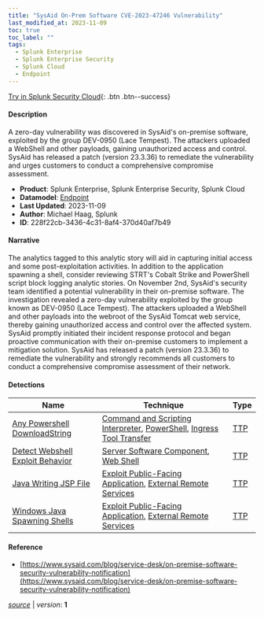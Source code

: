 ```yaml
---
title: "SysAid On-Prem Software CVE-2023-47246 Vulnerability"
last_modified_at: 2023-11-09
toc: true
toc_label: ""
tags:
  - Splunk Enterprise
  - Splunk Enterprise Security
  - Splunk Cloud
  - Endpoint
---
```


[Try in Splunk Security Cloud](https://www.splunk.com/en_us/cyber-security.html){: .btn .btn--success}

#### Description

A zero-day vulnerability was discovered in SysAid's on-premise software, exploited by the group DEV-0950 (Lace Tempest). The attackers uploaded a WebShell and other payloads, gaining unauthorized access and control. SysAid has released a patch (version 23.3.36) to remediate the vulnerability and urges customers to conduct a comprehensive compromise assessment.

- **Product**: Splunk Enterprise, Splunk Enterprise Security, Splunk Cloud
- **Datamodel**: [Endpoint](https://docs.splunk.com/Documentation/CIM/latest/User/Endpoint)
- **Last Updated**: 2023-11-09
- **Author**: Michael Haag, Splunk
- **ID**: 228f22cb-3436-4c31-8af4-370d40af7b49

#### Narrative

The analytics tagged to this analytic story will aid in capturing initial access and some post-exploitation activities. In addition to the application spawning a shell, consider reviewing STRT's Cobalt Strike and PowerShell script block logging analytic stories. On November 2nd, SysAid's security team identified a potential vulnerability in their on-premise software. The investigation revealed a zero-day vulnerability exploited by the group known as DEV-0950 (Lace Tempest). The attackers uploaded a WebShell and other payloads into the webroot of the SysAid Tomcat web service, thereby gaining unauthorized access and control over the affected system. SysAid promptly initiated their incident response protocol and began proactive communication with their on-premise customers to implement a mitigation solution. SysAid has released a patch (version 23.3.36) to remediate the vulnerability and strongly recommends all customers to conduct a comprehensive compromise assessment of their network.

#### Detections

| Name        | Technique   | Type         |
| ----------- | ----------- |--------------|
| [Any Powershell DownloadString](/endpoint/4d015ef2-7adf-11eb-95da-acde48001122/) | [Command and Scripting Interpreter](/tags/#command-and-scripting-interpreter), [PowerShell](/tags/#powershell), [Ingress Tool Transfer](/tags/#ingress-tool-transfer) | [TTP](https://github.com/splunk/security_content/wiki/Detection-Analytic-Types) |
| [Detect Webshell Exploit Behavior](/endpoint/22597426-6dbd-49bd-bcdc-4ec19857192f/) | [Server Software Component](/tags/#server-software-component), [Web Shell](/tags/#web-shell) | [TTP](https://github.com/splunk/security_content/wiki/Detection-Analytic-Types) |
| [Java Writing JSP File](/endpoint/eb65619c-4f8d-4383-a975-d352765d344b/) | [Exploit Public-Facing Application](/tags/#exploit-public-facing-application), [External Remote Services](/tags/#external-remote-services) | [TTP](https://github.com/splunk/security_content/wiki/Detection-Analytic-Types) |
| [Windows Java Spawning Shells](/endpoint/28c81306-5c47-11ec-bfea-acde48001122/) | [Exploit Public-Facing Application](/tags/#exploit-public-facing-application), [External Remote Services](/tags/#external-remote-services) | [TTP](https://github.com/splunk/security_content/wiki/Detection-Analytic-Types) |

#### Reference

* [https://www.sysaid.com/blog/service-desk/on-premise-software-security-vulnerability-notification](https://www.sysaid.com/blog/service-desk/on-premise-software-security-vulnerability-notification)



[*source*](https://github.com/splunk/security_content/tree/develop/stories/sysaid_on_prem_software_cve_2023_47246_vulnerability.yml) \| *version*: **1**